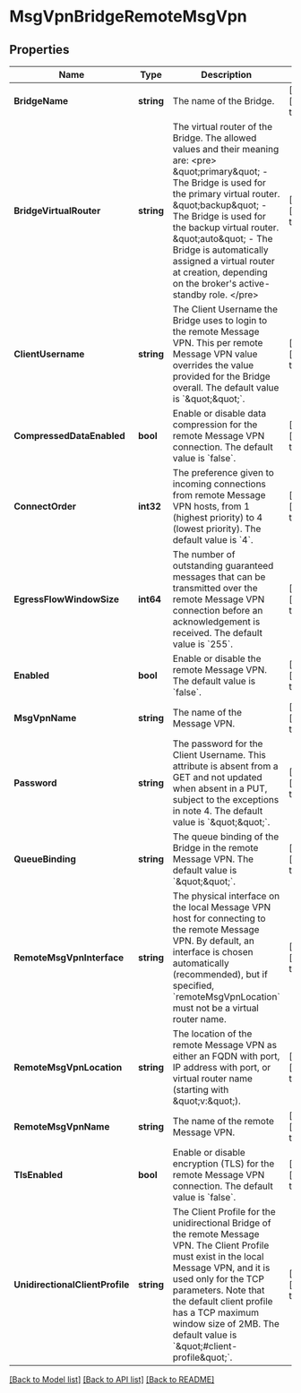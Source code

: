 # MsgVpnBridgeRemoteMsgVpn

## Properties
Name | Type | Description | Notes
------------ | ------------- | ------------- | -------------
**BridgeName** | **string** | The name of the Bridge. | [optional] [default to null]
**BridgeVirtualRouter** | **string** | The virtual router of the Bridge. The allowed values and their meaning are:  &lt;pre&gt; \&quot;primary\&quot; - The Bridge is used for the primary virtual router. \&quot;backup\&quot; - The Bridge is used for the backup virtual router. \&quot;auto\&quot; - The Bridge is automatically assigned a virtual router at creation, depending on the broker&#x27;s active-standby role. &lt;/pre&gt;  | [optional] [default to null]
**ClientUsername** | **string** | The Client Username the Bridge uses to login to the remote Message VPN. This per remote Message VPN value overrides the value provided for the Bridge overall. The default value is &#x60;\&quot;\&quot;&#x60;. | [optional] [default to null]
**CompressedDataEnabled** | **bool** | Enable or disable data compression for the remote Message VPN connection. The default value is &#x60;false&#x60;. | [optional] [default to null]
**ConnectOrder** | **int32** | The preference given to incoming connections from remote Message VPN hosts, from 1 (highest priority) to 4 (lowest priority). The default value is &#x60;4&#x60;. | [optional] [default to null]
**EgressFlowWindowSize** | **int64** | The number of outstanding guaranteed messages that can be transmitted over the remote Message VPN connection before an acknowledgement is received. The default value is &#x60;255&#x60;. | [optional] [default to null]
**Enabled** | **bool** | Enable or disable the remote Message VPN. The default value is &#x60;false&#x60;. | [optional] [default to null]
**MsgVpnName** | **string** | The name of the Message VPN. | [optional] [default to null]
**Password** | **string** | The password for the Client Username. This attribute is absent from a GET and not updated when absent in a PUT, subject to the exceptions in note 4. The default value is &#x60;\&quot;\&quot;&#x60;. | [optional] [default to null]
**QueueBinding** | **string** | The queue binding of the Bridge in the remote Message VPN. The default value is &#x60;\&quot;\&quot;&#x60;. | [optional] [default to null]
**RemoteMsgVpnInterface** | **string** | The physical interface on the local Message VPN host for connecting to the remote Message VPN. By default, an interface is chosen automatically (recommended), but if specified, &#x60;remoteMsgVpnLocation&#x60; must not be a virtual router name. | [optional] [default to null]
**RemoteMsgVpnLocation** | **string** | The location of the remote Message VPN as either an FQDN with port, IP address with port, or virtual router name (starting with \&quot;v:\&quot;). | [optional] [default to null]
**RemoteMsgVpnName** | **string** | The name of the remote Message VPN. | [optional] [default to null]
**TlsEnabled** | **bool** | Enable or disable encryption (TLS) for the remote Message VPN connection. The default value is &#x60;false&#x60;. | [optional] [default to null]
**UnidirectionalClientProfile** | **string** | The Client Profile for the unidirectional Bridge of the remote Message VPN. The Client Profile must exist in the local Message VPN, and it is used only for the TCP parameters. Note that the default client profile has a TCP maximum window size of 2MB. The default value is &#x60;\&quot;#client-profile\&quot;&#x60;. | [optional] [default to null]

[[Back to Model list]](../README.md#documentation-for-models) [[Back to API list]](../README.md#documentation-for-api-endpoints) [[Back to README]](../README.md)

